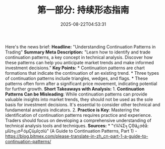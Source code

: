 ﻿---
title: "第一部分: 持续形态指南"
date: "2025-08-22T04:53:31"
category: "Markets"
summary: ""
slug: "第一部分 持续形态指南"
source_urls:
  - "https://blog.bitmex.com/please-translate-in-zh_cn-part-1-a-guide-to-continuation-patterns/"
seo:
  title: "第一部分: 持续形态指南 | Hash n Hedge"
  description: ""
  keywords: ["news", "markets", "brief"]
---
Here's the news brief:  **Headline:** "Understanding Continuation Patterns in Trading"  **Summary Meta Description:** "Learn how to identify and trade continuation patterns, a key concept in technical analysis. Discover how these patterns can help you anticipate market trends and make informed investment decisions."  **Key Points:**  * Continuation patterns are chart formations that indicate the continuation of an existing trend. * Three types of continuation patterns include triangles, wedges, and flags. * These patterns often form after a significant price movement, indicating potential for further growth.  **Short Takeaways with Analysis:**  1. **Continuation Patterns Can be Misleading**: While continuation patterns can provide valuable insights into market trends, they should not be used as the sole basis for investment decisions. It's essential to consider other technical and fundamental analysis indicators. 2. **Practice is Key**: Mastering the identification of continuation patterns requires practice and experience. Traders should focus on developing a comprehensive understanding of technical analysis tools and techniques.  **Sources:**  * "τ¼¼Σ╕ÇΘâ¿σêå: µîüτ╗¡σ╜óµÇüµîçσìù" (A Guide to Continuation Patterns, Part 1) - https://blog.bitmex.com/please-translate-in-zh_cn-part-1-a-guide-to-continuation-patterns/ 
